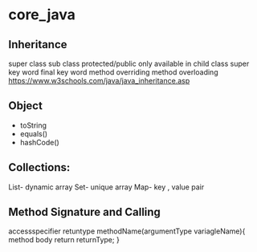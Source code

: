 # core_java

Inheritance
-----------
super class
sub class
protected/public only available in child class
super key word
final key word
method overriding
method overloading
https://www.w3schools.com/java/java_inheritance.asp

Object
-----
- toString
- equals()
- hashCode()

Collections:
-------
List- dynamic array
Set- unique array
Map- key , value pair

Method Signature and Calling
---------
 accessspecifier retuntype methodName(argumentType variagleName){
        method body
                return returnType;
    }
